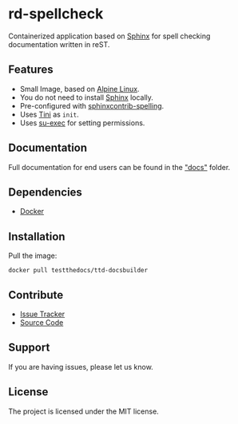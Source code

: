 # rd-spellcheck

Containerized application based on [Sphinx](http://www.sphinx-doc.org/en/stable/) for spell checking documentation written in reST.


## Features

- Small Image, based on [Alpine Linux](http://www.alpinelinux.org/).
- You do not need to install [Sphinx](http://www.sphinx-doc.org/en/stable/) locally.
- Pre-configured with [sphinxcontrib-spelling](https://pypi.python.org/pypi/sphinxcontrib-spelling/).
- Uses [Tini](https://github.com/krallin/tini) as `init`.
- Uses [su-exec](https://github.com/ncopa/su-exec) for setting permissions.

## Documentation

Full documentation for end users can be found in the ["docs"](docs) folder.

## Dependencies

- [Docker](https://docker.com "Homepage of docker")

## Installation

Pull the image:

```
docker pull testthedocs/ttd-docsbuilder
```

## Contribute

- [Issue Tracker](github.com/testthedocs/rd-spellcheck/issues)
- [Source Code](github.com/testthedocs/rd-spellcheck)

## Support

If you are having issues, please let us know.

## License

The project is licensed under the MIT license.

